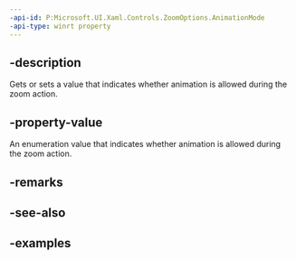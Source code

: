 ```yaml
---
-api-id: P:Microsoft.UI.Xaml.Controls.ZoomOptions.AnimationMode
-api-type: winrt property
---
```


## -description

Gets or sets a value that indicates whether animation is allowed during the zoom action.

## -property-value

An enumeration value that indicates whether animation is allowed during the zoom action.

## -remarks

## -see-also

## -examples


